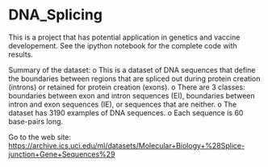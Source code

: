 # DNA_Splicing

This is a project that has potential application in genetics and vaccine developement. See the ipython notebook for the complete code with results. 

Summary of the dataset:
o This is a dataset of DNA sequences that define the boundaries between regions that are spliced out during protein creation (introns) or retained for protein creation (exons).
o There are 3 classes: boundaries between exon and intron sequences (EI), boundaries between intron and exon sequences (IE), or sequences that are neither.
o The dataset has 3190 examples of DNA sequences.
o Each sequence is 60 base-pairs long.

Go to the web site: https://archive.ics.uci.edu/ml/datasets/Molecular+Biology+%28Splice-junction+Gene+Sequences%29
